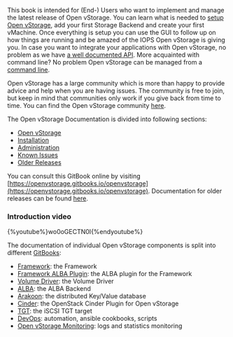 This book is intended for (End-) Users who want to implement and manage the latest release of Open vStorage. You can learn what is needed to [setup Open vStorage](Installation/README.md), add your first Storage Backend and create your first vMachine. Once everything is setup you can use the GUI to follow up on how things are running and be amazed of the IOPS Open vStorage is giving you. In case you want to integrate your applications with Open vStorage, no problem as we have [a well documented API](Administration/usingtheapi/README.md). More acquainted with command line? No problem Open vStorage can be managed from a [command line](Administration/usingthecli/README.md).


Open vStorage has a large community which is more than happy to provide
advice and help when you are having issues. The community is free to
join, but keep in mind that communities only work if you give back from
time to time. You can find the Open vStorage community
[here](https://groups.google.com/forum/#!forum/open-vstorage).

The Open vStorage Documentation is divided into following sections:
* [Open vStorage](Openvstorage/README.md)
* [Installation](Installation/README.md)
* [Administration](Administration/README.md)
* [Known Issues](knownissues.md)
* [Older Releases](olderreleases.md)

You can consult this GitBook online by visiting [https://openvstorage.gitbooks.io/openvstorage](https://openvstorage.gitbooks.io/openvstorage). Documentation for older releases can be found [here](olderreleases.md).


### Introduction video
{%youtube%}wo0oGECTN0I{%endyoutube%}



The documentation of individual Open vStorage components is split into different [GitBooks](https://www.gitbook.com/@openvstorage):
* [Framework](https://openvstorage.gitbooks.io/framework/): the Framework
* [Framework ALBA Plugin](https://openvstorage.gitbooks.io/framework-alba-plugin/): the ALBA plugin for the Framework
* [Volume Driver](https://openvstorage.gitbooks.io/volumedriver/): the Volume Driver
* [ALBA](https://openvstorage.gitbooks.io/alba/): the ALBA Backend
* [Arakoon](https://openvstorage.gitbooks.io/arakoon/): the distributed Key/Value database
* [Cinder](https://openvstorage.gitbooks.io/cinder/): the OpenStack Cinder Plugin for Open vStorage
* [TGT](https://openvstorage.gitbooks.io/tgt/): the iSCSI TGT target
* [DevOps](https://openvstorage.gitbooks.io/devops/): automation, ansible cookbooks, scripts
* [Open vStorage Monitoring](https://openvstorage.gitbooks.io/ovs-monitoring/): logs and statistics monitoring

